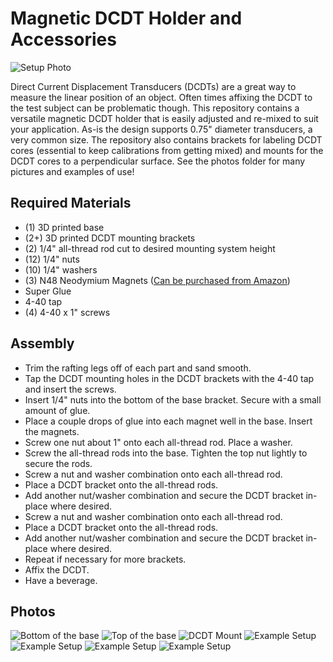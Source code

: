 # Magnetic DCDT Holder and Accessories

![Setup Photo](photos/setup_1_front.jpg)

Direct Current Displacement Transducers (DCDTs) are a great way to measure the
linear position of an object. Often times affixing the DCDT to the test subject
can be problematic though. This repository contains a versatile magnetic DCDT
holder that is easily adjusted and re-mixed to suit your application. As-is the
design supports 0.75" diameter transducers, a very common size. The repository
also contains brackets for labeling DCDT cores (essential to keep calibrations
from getting mixed) and mounts for the DCDT cores to a perpendicular surface. See the photos folder for many pictures and examples of use!

## Required Materials
- (1) 3D printed base
- (2+) 3D printed DCDT mounting brackets
- (2) 1/4" all-thread rod cut to desired mounting system height
- (12) 1/4" nuts
- (10) 1/4" washers
- (3) N48 Neodymium Magnets ([Can be purchased from Amazon](http://amzn.com/B001KV38ES))
- Super Glue
- 4-40 tap
- (4) 4-40 x 1" screws

## Assembly

- Trim the rafting legs off of each part and sand smooth.
- Tap the DCDT mounting holes in the DCDT brackets with the 4-40 tap and insert the screws.
- Insert 1/4" nuts into the bottom of the base bracket. Secure with a small amount of glue.
- Place a couple drops of glue into each magnet well in the base. Insert the magnets.
- Screw one nut about 1" onto each all-thread rod. Place a washer.
- Screw the all-thread rods into the base. Tighten the top nut lightly to secure the rods.
- Screw a nut and washer combination onto each all-thread rod.
- Place a DCDT bracket onto the all-thread rods.
- Add another nut/washer combination and secure the DCDT bracket in-place where desired.
- Screw a nut and washer combination onto each all-thread rod.
- Place a DCDT bracket onto the all-thread rods.
- Add another nut/washer combination and secure the DCDT bracket in-place where desired.
- Repeat if necessary for more brackets.
- Affix the DCDT.
- Have a beverage.

## Photos
![Bottom of the base](photos/base_bottom.jpg)
![Top of the base](photos/base_top.jpg)
![DCDT Mount](photos/dcdt_mount.jpg)
![Example Setup](photos/setup_1_front.jpg)
![Example Setup](photos/setup_1_oblique.jpg)
![Example Setup](photos/setup_2_front.jpg)
![Example Setup](photos/setup_2_oblique.jpg)
